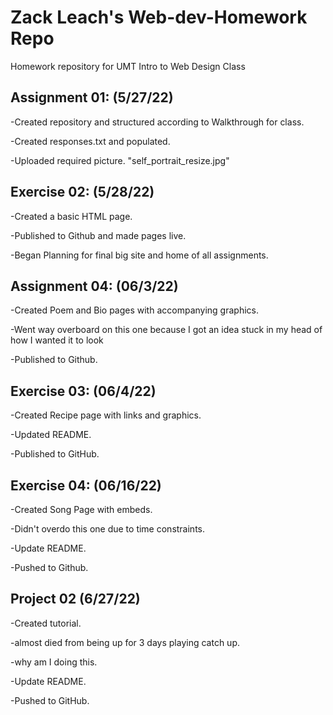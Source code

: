 # Zack Leach's Web-dev-Homework Repo

Homework repository for UMT Intro to Web Design Class


## Assignment 01:  (5/27/22)

-Created repository and structured according to Walkthrough for class.

-Created responses.txt and populated.

-Uploaded required picture. "self_portrait_resize.jpg"


## Exercise 02: (5/28/22)

-Created a basic HTML page.

-Published to Github and made pages live.

-Began Planning for final big site and home of all assignments.


## Assignment 04:  (06/3/22)

-Created Poem and Bio pages with accompanying graphics.

-Went way overboard on this one because I got an idea stuck in my head of how I wanted it to look

-Published to Github.


## Exercise 03:  (06/4/22)

-Created Recipe page with links and graphics.

-Updated README.

-Published to GitHub.


## Exercise 04: (06/16/22)

-Created Song Page with embeds.

-Didn't overdo this one due to time constraints.

-Update README.

-Pushed to Github.

## Project 02 (6/27/22)

-Created tutorial.

-almost died from being up for 3 days playing catch up.

-why am I doing this.

-Update README.

-Pushed to GitHub.
